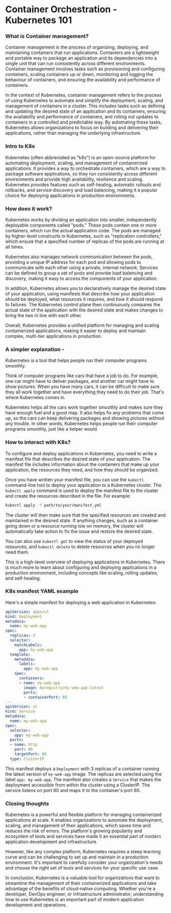 # Container Orchestration - Kubernetes 101

### What is Container management?

Container management is the process of organizing, deploying, and maintaining containers that run applications. Containers are a lightweight and portable way to package an application and its dependencies into a single unit that can run consistently across different environments. Container management involves tasks such as provisioning and configuring containers, scaling containers up or down, monitoring and logging the behaviour of containers, and ensuring the availability and performance of containers.

In the context of Kubernetes, container management refers to the process of using Kubernetes to automate and simplify the deployment, scaling, and management of containers in a cluster. This includes tasks such as defining and updating the desired state of an application and its containers, ensuring the availability and performance of containers, and rolling out updates to containers in a controlled and predictable way. By automating these tasks, Kubernetes allows organizations to focus on building and delivering their applications, rather than managing the underlying infrastructure.

### Intro to K8s

Kubernetes (often abbreviated as "k8s") is an open-source platform for automating deployment, scaling, and management of containerized applications. It provides a way to orchestrate containers, which are a way to package software applications, so they run consistently across different environments and provide high availability, resilience and scaling. Kubernetes provides features such as self-healing, automatic rollouts and rollbacks, and service discovery and load balancing, making it a popular choice for deploying applications in production environments.

### How does it work?

Kubernetes works by dividing an application into smaller, independently deployable components called "pods." These pods contain one or more containers, which run the actual application code. The pods are managed by higher-level constructs in Kubernetes, such as "replication controllers," which ensure that a specified number of replicas of the pods are running at all times.

Kubernetes also manages network communication between the pods, providing a unique IP address for each pod and allowing pods to communicate with each other using a private, internal network. Services can be defined to group a set of pods and provide load balancing and discovery, making it easy to access the components of your application.

In addition, Kubernetes allows you to declaratively manage the desired state of your application, using manifests that describe how your application should be deployed, what resources it requires, and how it should respond to failures. The Kubernetes control plane then continuously compares the actual state of the application with the desired state and makes changes to bring the two in line with each other.

Overall, Kubernetes provides a unified platform for managing and scaling containerized applications, making it easier to deploy and maintain complex, multi-tier applications in production.

### A simpler explanation -

Kubernetes is a tool that helps people run their computer programs smoothly.

Think of computer programs like cars that have a job to do. For example, one car might have to deliver packages, and another car might have to show pictures. When you have many cars, it can be difficult to make sure they all work together and have everything they need to do their job. That's where Kubernetes comes in.

Kubernetes helps all the cars work together smoothly and makes sure they have enough fuel and a good map. It also helps fix any problems that come up, so the cars can keep delivering packages and showing pictures without any trouble. In other words, Kubernetes helps people run their computer programs smoothly, just like a helper would.

### How to interact with K8s?

To configure and deploy applications in Kubernetes, you need to write a manifest file that describes the desired state of your application. The manifest file includes information about the containers that make up your application, the resources they need, and how they should be organized.

Once you have written your manifest file, you can use the `kubectl` command-line tool to deploy your application to a Kubernetes cluster. The `kubectl apply` command is used to deploy the manifest file to the cluster and create the resources described in the file. For example:

```bash
kubectl apply -f path/to/your/manifest.yml
```

The cluster will then make sure that the specified resources are created and maintained in the desired state. If anything changes, such as a container going down or a resource running low on memory, the cluster will automatically take action to fix the issue and restore the desired state.

You can also use `kubectl get` to view the status of your deployed resources, and `kubectl delete` to delete resources when you no longer need them.

This is a high-level overview of deploying applications in Kubernetes. There is much more to learn about configuring and deploying applications in a production environment, including concepts like scaling, rolling updates, and self-healing.

### K8s manifest YAML example

Here's a simple manifest for deploying a web application in Kubernetes:

```yaml
apiVersion: apps/v1
kind: Deployment
metadata:
  name: my-web-app
spec:
  replicas: 3
  selector:
    matchLabels:
      app: my-web-app
  template:
    metadata:
      labels:
        app: my-web-app
    spec:
      containers:
      - name: my-web-app
        image: myregistry/my-web-app:latest
        ports:
        - containerPort: 80
---
apiVersion: v1
kind: Service
metadata:
  name: my-web-app
spec:
  selector:
    app: my-web-app
  ports:
  - name: http
    port: 80
    targetPort: 80
  type: ClusterIP
```

This manifest deploys a `Deployment` with 3 replicas of a container running the latest version of `my-web-app` image. The replicas are selected using the label `app: my-web-app`. The manifest also creates a `Service` that makes the deployment accessible from within the cluster using a ClusterIP. The service listens on port 80 and maps it to the container's port 80.

### Closing thoughts

Kubernetes is a powerful and flexible platform for managing containerized applications at scale. It enables organizations to automate the deployment, scaling, and management of their applications, which saves time and reduces the risk of errors. The platform's growing popularity and ecosystem of tools and services have made it an essential part of modern application development and infrastructure.

However, like any complex platform, Kubernetes requires a steep learning curve and can be challenging to set up and maintain in a production environment. It's important to carefully consider your organization's needs and choose the right set of tools and services for your specific use case.

In conclusion, Kubernetes is a valuable tool for organizations that want to streamline the management of their containerized applications and take advantage of the benefits of cloud-native computing. Whether you're a developer, DevOps engineer, or infrastructure administrator, understanding how to use Kubernetes is an important part of modern application development and operations.